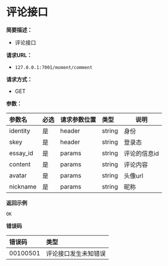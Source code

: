 # 评论接口

**简要描述：**

- 评论接口

**请求URL：**

- `127.0.0.1:7001/moment/comment`

**请求方式：**

- GET

**参数：**

| 参数名   | 必选 | 请求参数位置 | 类型   | 说明         |
| :------- | :--- | :----------- | :----- | ------------ |
| identity | 是   | header       | string | 身份         |
| skey     | 是   | header       | string | 登录态       |
| essay_id | 是   | params       | string | 评论的信息id |
| content  | 是   | params       | string | 评论内容     |
| avatar   | 是   | params       | string | 头像url      |
| nickname | 是   | params       | string | 昵称         |

**返回示例**

```
OK
```

**错误码**

| 错误码   | 类型                 |
| :------- | :------------------- |
| 00100501 | 评论接口发生未知错误 |